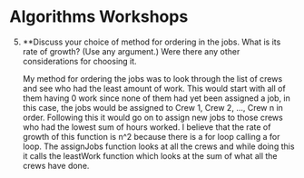 # Algorithms Workshops

5. **Discuss your choice of method for ordering in the jobs. What is its rate of growth? (Use any argument.) Were there any other considerations for choosing it. 

    My method for ordering the jobs was to look through the list of crews and see who had the least amount of work. This would start with all of them having 0 work since none of them had yet been assigned a job, in this case, the jobs would be assigned to Crew 1, Crew 2, ..., Crew n in order. Following this it would go on to assign new jobs to those crews who had the lowest sum of hours worked. I believe that the rate of growth of this function is n^2 because there is a for loop calling a for loop. The assignJobs function looks at all the crews and while doing this it calls the leastWork function which looks at the sum of what all the crews have done.